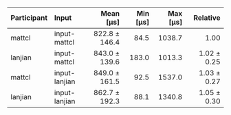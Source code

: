 | Participant | Input | Mean [µs] | Min [µs] | Max [µs] | Relative |
|:---|:---|---:|---:|---:|---:|
| mattcl | input-mattcl | 822.8 ± 146.4 | 84.5 | 1038.7 | 1.00 |
| lanjian | input-mattcl | 843.0 ± 139.6 | 183.0 | 1013.3 | 1.02 ± 0.25 |
| mattcl | input-lanjian | 849.0 ± 161.5 | 92.5 | 1537.0 | 1.03 ± 0.27 |
| lanjian | input-lanjian | 862.7 ± 192.3 | 88.1 | 1340.8 | 1.05 ± 0.30 |
